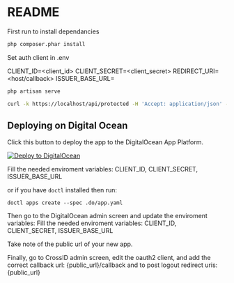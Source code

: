 # README

First run to install dependancies

```bash
php composer.phar install
```

Set auth client in .env


CLIENT_ID=<client_id>
CLIENT_SECRET=<client_secret>
REDIRECT_URI=<host/callback>
ISSUER_BASE_URL=<your tenant url>

```bash
php artisan serve
```

```bash
curl -k https://localhost/api/protected -H 'Accept: application/json' -H "Authorization:Bearer $token"
```



## Deploying on Digital Ocean

Click this button to deploy the app to the DigitalOcean App Platform.

[![Deploy to DigitalOcean](https://www.deploytodo.com/do-btn-blue.svg)](https://cloud.digitalocean.com/apps/new?repo=https://github.com/crossid/sample-laravel/tree/main)

Fill the needed enviroment variables: CLIENT_ID, CLIENT_SECRET, ISSUER_BASE_URL

or if you have `doctl` installed then run:

`doctl apps create --spec .do/app.yaml`

Then go to the DigitalOcean admin screen and update the enviroment variables: Fill the needed enviroment variables: CLIENT_ID, CLIENT_SECRET, ISSUER_BASE_URL

Take note of the public url of your new app.

Finally, go to CrossID admin screen, edit the oauth2 client, and add the correct callback url: {public_url}/callback and to post logout redirect uris: {public_url}